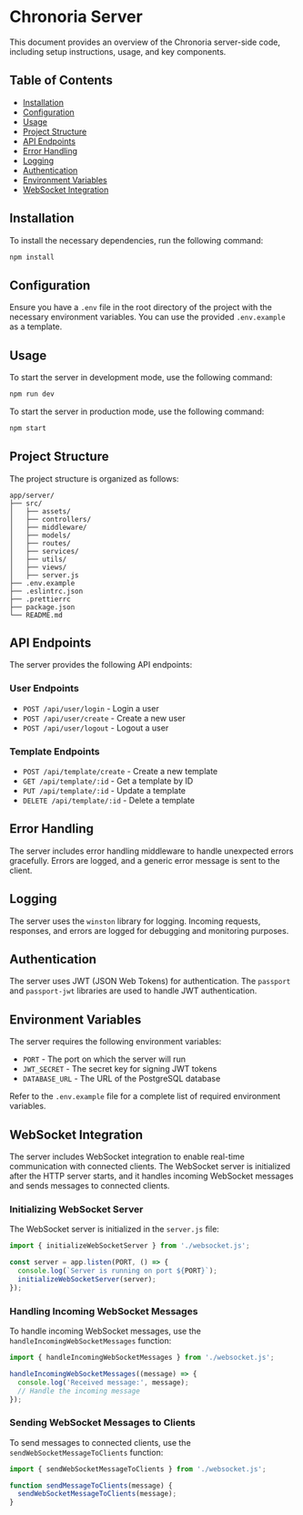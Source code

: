 # Chronoria Server

This document provides an overview of the Chronoria server-side code, including setup instructions, usage, and key components.

## Table of Contents

- [Installation](#installation)
- [Configuration](#configuration)
- [Usage](#usage)
- [Project Structure](#project-structure)
- [API Endpoints](#api-endpoints)
- [Error Handling](#error-handling)
- [Logging](#logging)
- [Authentication](#authentication)
- [Environment Variables](#environment-variables)
- [WebSocket Integration](#websocket-integration)

## Installation

To install the necessary dependencies, run the following command:

```bash
npm install
```

## Configuration

Ensure you have a `.env` file in the root directory of the project with the necessary environment variables. You can use the provided `.env.example` as a template.

## Usage

To start the server in development mode, use the following command:

```bash
npm run dev
```

To start the server in production mode, use the following command:

```bash
npm start
```

## Project Structure

The project structure is organized as follows:

```
app/server/
├── src/
│   ├── assets/
│   ├── controllers/
│   ├── middleware/
│   ├── models/
│   ├── routes/
│   ├── services/
│   ├── utils/
│   ├── views/
│   ├── server.js
├── .env.example
├── .eslintrc.json
├── .prettierrc
├── package.json
└── README.md
```

## API Endpoints

The server provides the following API endpoints:

### User Endpoints

- `POST /api/user/login` - Login a user
- `POST /api/user/create` - Create a new user
- `POST /api/user/logout` - Logout a user

### Template Endpoints

- `POST /api/template/create` - Create a new template
- `GET /api/template/:id` - Get a template by ID
- `PUT /api/template/:id` - Update a template
- `DELETE /api/template/:id` - Delete a template

## Error Handling

The server includes error handling middleware to handle unexpected errors gracefully. Errors are logged, and a generic error message is sent to the client.

## Logging

The server uses the `winston` library for logging. Incoming requests, responses, and errors are logged for debugging and monitoring purposes.

## Authentication

The server uses JWT (JSON Web Tokens) for authentication. The `passport` and `passport-jwt` libraries are used to handle JWT authentication.

## Environment Variables

The server requires the following environment variables:

- `PORT` - The port on which the server will run
- `JWT_SECRET` - The secret key for signing JWT tokens
- `DATABASE_URL` - The URL of the PostgreSQL database

Refer to the `.env.example` file for a complete list of required environment variables.

## WebSocket Integration

The server includes WebSocket integration to enable real-time communication with connected clients. The WebSocket server is initialized after the HTTP server starts, and it handles incoming WebSocket messages and sends messages to connected clients.

### Initializing WebSocket Server

The WebSocket server is initialized in the `server.js` file:

```javascript
import { initializeWebSocketServer } from './websocket.js';

const server = app.listen(PORT, () => {
  console.log(`Server is running on port ${PORT}`);
  initializeWebSocketServer(server);
});
```

### Handling Incoming WebSocket Messages

To handle incoming WebSocket messages, use the `handleIncomingWebSocketMessages` function:

```javascript
import { handleIncomingWebSocketMessages } from './websocket.js';

handleIncomingWebSocketMessages((message) => {
  console.log('Received message:', message);
  // Handle the incoming message
});
```

### Sending WebSocket Messages to Clients

To send messages to connected clients, use the `sendWebSocketMessageToClients` function:

```javascript
import { sendWebSocketMessageToClients } from './websocket.js';

function sendMessageToClients(message) {
  sendWebSocketMessageToClients(message);
}
```
